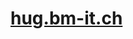 <!--<div style="display: flex; flex-direction: column; justify-content: center; align-items: center; width: 100%; height: fit-content;">
    <img src="images/header/wind.svg" alt="Icon" width="200">
</div>-->
# [hug.bm-it.ch](https://hug.bm-it.ch)